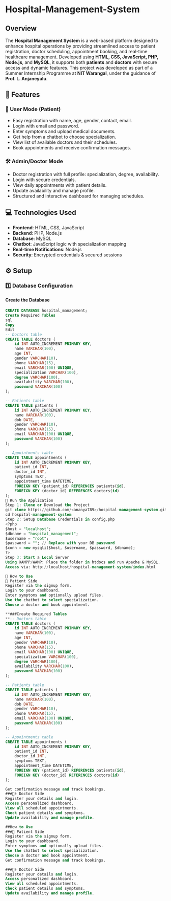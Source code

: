 # Hospital-Management-System
## Overview
The **Hospital Management System** is a web-based platform designed to enhance hospital operations by providing streamlined access to patient registration, doctor scheduling, appointment booking, and real-time healthcare management. Developed using **HTML, CSS, JavaScript, PHP, Node.js**, and **MySQL**, it supports both **patients** and **doctors** with secure access and dynamic features.
This project was developed as part of a Summer Internship Programme at **NIT Warangal**, under the guidance of **Prof. L. Anjaneyulu**.
## 🎯 Features
### 🔵 User Mode (Patient)
- Easy registration with name, age, gender, contact, email.
- Login with email and password.
- Enter symptoms and upload medical documents.
- Get help from a chatbot to choose specialization.
- View list of available doctors and their schedules.
- Book appointments and receive confirmation messages.
### 🛠 Admin/Doctor Mode
- Doctor registration with full profile: specialization, degree, availability.
- Login with secure credentials.
- View daily appointments with patient details.
- Update availability and manage profile.
- Structured and interactive dashboard for managing schedules.

## 💻 Technologies Used
- **Frontend**: HTML, CSS, JavaScript
- **Backend**: PHP, Node.js
- **Database**: MySQL
- **Chatbot**: JavaScript logic with specialization mapping
- **Real-time Notifications**: Node.js
- **Security**: Encrypted credentials & secured sessions
  
## ⚙️ Setup
### 1️⃣ Database Configuration
#### Create the Database
```sql
CREATE DATABASE hospital_management;
Create Required Tables
sql
Copy
Edit
-- Doctors table
CREATE TABLE doctors (
    id INT AUTO_INCREMENT PRIMARY KEY,
    name VARCHAR(100),
    age INT,
    gender VARCHAR(10),
    phone VARCHAR(15),
    email VARCHAR(100) UNIQUE,
    specialization VARCHAR(100),
    degree VARCHAR(100),
    availability VARCHAR(100),
    password VARCHAR(100)
);

-- Patients table
CREATE TABLE patients (
    id INT AUTO_INCREMENT PRIMARY KEY,
    name VARCHAR(100),
    dob DATE,
    gender VARCHAR(10),
    phone VARCHAR(15),
    email VARCHAR(100) UNIQUE,
    password VARCHAR(100)
);

-- Appointments table
CREATE TABLE appointments (
    id INT AUTO_INCREMENT PRIMARY KEY,
    patient_id INT,
    doctor_id INT,
    symptoms TEXT,
    appointment_time DATETIME,
    FOREIGN KEY (patient_id) REFERENCES patients(id),
    FOREIGN KEY (doctor_id) REFERENCES doctors(id)
);
🚀 Run the Application
Step 1: Clone or Download the Project
git clone https://github.com/<ananya789>/hospital-management-system.git
cd hospital-management-system
Step 2: Setup Database Credentials in config.php
<?php
$host = "localhost";
$dbname = "hospital_management";
$username = "root";
$password = ""; // Replace with your DB password
$conn = new mysqli($host, $username, $password, $dbname);
?>
Step 3: Start a Local Server
Using XAMPP/WAMP: Place the folder in htdocs and run Apache & MySQL.
Access via: http://localhost/hospital-management-system/index.html

📌 How to Use
👤 Patient Side
Register via the signup form.
Login to your dashboard.
Enter symptoms and optionally upload files.
Use the chatbot to select specialization.
Choose a doctor and book appointment.

**###Create Required Tables
**-- Doctors table
CREATE TABLE doctors (
    id INT AUTO_INCREMENT PRIMARY KEY,
    name VARCHAR(100),
    age INT,
    gender VARCHAR(10),
    phone VARCHAR(15),
    email VARCHAR(100) UNIQUE,
    specialization VARCHAR(100),
    degree VARCHAR(100),
    availability VARCHAR(100),
    password VARCHAR(100)
);

-- Patients table
CREATE TABLE patients (
    id INT AUTO_INCREMENT PRIMARY KEY,
    name VARCHAR(100),
    dob DATE,
    gender VARCHAR(10),
    phone VARCHAR(15),
    email VARCHAR(100) UNIQUE,
    password VARCHAR(100)
);

-- Appointments table
CREATE TABLE appointments (
    id INT AUTO_INCREMENT PRIMARY KEY,
    patient_id INT,
    doctor_id INT,
    symptoms TEXT,
    appointment_time DATETIME,
    FOREIGN KEY (patient_id) REFERENCES patients(id),
    FOREIGN KEY (doctor_id) REFERENCES doctors(id)
);

Get confirmation message and track bookings.
###👨‍⚕️ Doctor Side
Register your details and login.
Access personalized dashboard.
View all scheduled appointments.
Check patient details and symptoms.
Update availability and manage profile.

##How to Use
###👤 Patient Side
Register via the signup form.
Login to your dashboard.
Enter symptoms and optionally upload files.
Use the chatbot to select specialization.
Choose a doctor and book appointment.
Get confirmation message and track bookings.

###👨‍⚕️ Doctor Side
Register your details and login.
Access personalized dashboard.
View all scheduled appointments.
Check patient details and symptoms.
Update availability and manage profile.
